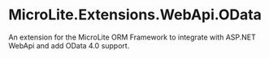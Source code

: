 # MicroLite.Extensions.WebApi.OData
An extension for the MicroLite ORM Framework to integrate with ASP.NET WebApi and add OData 4.0 support.

